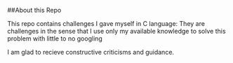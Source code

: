 ##About this Repo

This repo contains challenges I gave myself in C language:
They are challenges in the sense that I use only my available knowledge to solve this problem with little to no googling

I am glad to recieve constructive criticisms and guidance.

#
